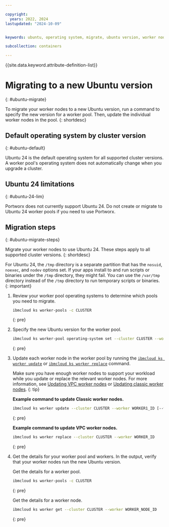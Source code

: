 ```yaml
---

copyright:
  years: 2022, 2024
lastupdated: "2024-10-09"


keywords: ubuntu, operating system, migrate, ubuntu version, worker nodes

subcollection: containers

---
```


{{site.data.keyword.attribute-definition-list}}



# Migrating to a new Ubuntu version
{: #ubuntu-migrate}

To migrate your worker nodes to a new Ubuntu version, run a command to specify the new version for a worker pool. Then, update the individual worker nodes in the pool.
{: shortdesc}

## Default operating system by cluster version
{: #ubuntu-default}

Ubuntu 24 is the default operating system for all supported cluster versions. A worker pool's operating system does not automatically change when you upgrade a cluster.

## Ubuntu 24 limitations
{: #ubuntu-24-lim}

Portworx does not currently support Ubuntu 24. Do not create or migrate to Ubuntu 24 worker pools if you need to use Portworx.


## Migration steps
{: #ubuntu-migrate-steps}

Migrate your worker nodes to use Ubuntu 24. These steps apply to all supported cluster versions.
{: shortdesc}

For Ubuntu 24, the `/tmp` directory is a separate partition that has the `nosuid`, `noexec`, and `nodev` options set. If your apps install to and run scripts or binaries under the `/tmp` directory, they might fail. You can use the `/var/tmp` directory instead of the `/tmp` directory to run temporary scripts or binaries.
{: important}

1. Review your worker pool operating systems to determine which pools you need to migrate.
    ```sh
    ibmcloud ks worker-pools -c CLUSTER
    ```
    {: pre}

1. Specify the new Ubuntu version for the worker pool. 

    ```sh
    ibmcloud ks worker-pool operating-system set --cluster CLUSTER --worker-pool POOL --operating-system UBUNTU_24_64
    ```
    {: pre}

1. Update each worker node in the worker pool by running the [`ibmcloud ks worker update`](/docs/containers?topic=containers-kubernetes-service-cli#cs_worker_update) or [`ibmcloud ks worker replace`](/docs/containers?topic=containers-kubernetes-service-cli#cli_worker_replace) command. 

    Make sure you have enough worker nodes to support your workload while you update or replace the relevant worker nodes. For more information, see [Updating VPC worker nodes](/docs/containers?topic=containers-update&interface=ui#vpc_worker_node) or [Updating classic worker nodes](/docs/containers?topic=containers-update&interface=ui#worker_node).
    {: tip}

    **Example command to update Classic worker nodes.**
    ```sh
    ibmcloud ks worker update --cluster CLUSTER --worker WORKER1_ID [--worker WORKER2_ID] 
    ```
    {: pre}

    **Example command to update VPC worker nodes.**
    ```sh
    ibmcloud ks worker replace --cluster CLUSTER --worker WORKER_ID
    ```
    {: pre}

1. Get the details for your worker pool and workers. In the output, verify that your worker nodes run the new Ubuntu version.

    Get the details for a worker pool. 
    ```sh
    ibmcloud ks worker-pools -c CLUSTER
    ```
    {: pre}

    Get the details for a worker node. 
    ```sh
    ibmcloud ks worker get --cluster CLUSTER --worker WORKER_NODE_ID 
    ```
    {: pre}
